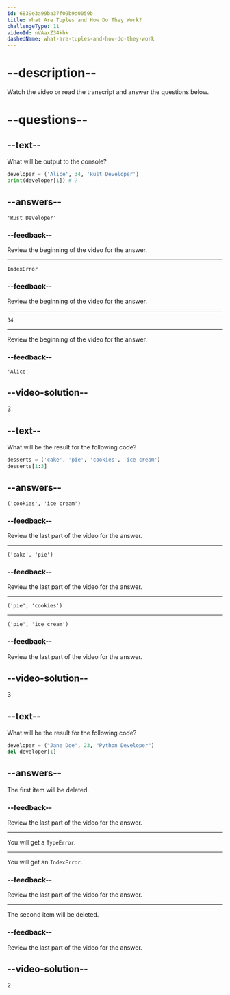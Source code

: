 ```yaml
---
id: 6839e3a99ba37f09b9d0059b
title: What Are Tuples and How Do They Work?
challengeType: 11
videoId: nVAaxZ34khk
dashedName: what-are-tuples-and-how-do-they-work
---
```


# --description--

Watch the video or read the transcript and answer the questions below.

# --questions--

## --text--

What will be output to the console?

```py
developer = ('Alice', 34, 'Rust Developer')
print(developer[1]) # ?
```

## --answers--

`'Rust Developer'`

### --feedback--

Review the beginning of the video for the answer.

---

`IndexError`

### --feedback--

Review the beginning of the video for the answer.

---

`34`

---

Review the beginning of the video for the answer.

### --feedback--

`'Alice'`

## --video-solution--

3

## --text--

What will be the result for the following code?

```py
desserts = ('cake', 'pie', 'cookies', 'ice cream')
desserts[1:3]
```

## --answers--

`('cookies', 'ice cream')`

### --feedback--

Review the last part of the video for the answer.

---

`('cake', 'pie')`

### --feedback--

Review the last part of the video for the answer.

---

`('pie', 'cookies')`

---

`('pie', 'ice cream')`

### --feedback--

Review the last part of the video for the answer.

## --video-solution--

3

## --text--

What will be the result for the following code?

```py
developer = ("Jane Doe", 23, "Python Developer")
del developer[1]
```

## --answers--

The first item will be deleted.

### --feedback--

Review the last part of the video for the answer.

---

You will get a `TypeError`.

---

You will get an `IndexError`.

### --feedback--

Review the last part of the video for the answer.

---

The second item will be deleted.

### --feedback--

Review the last part of the video for the answer.

## --video-solution--

2
